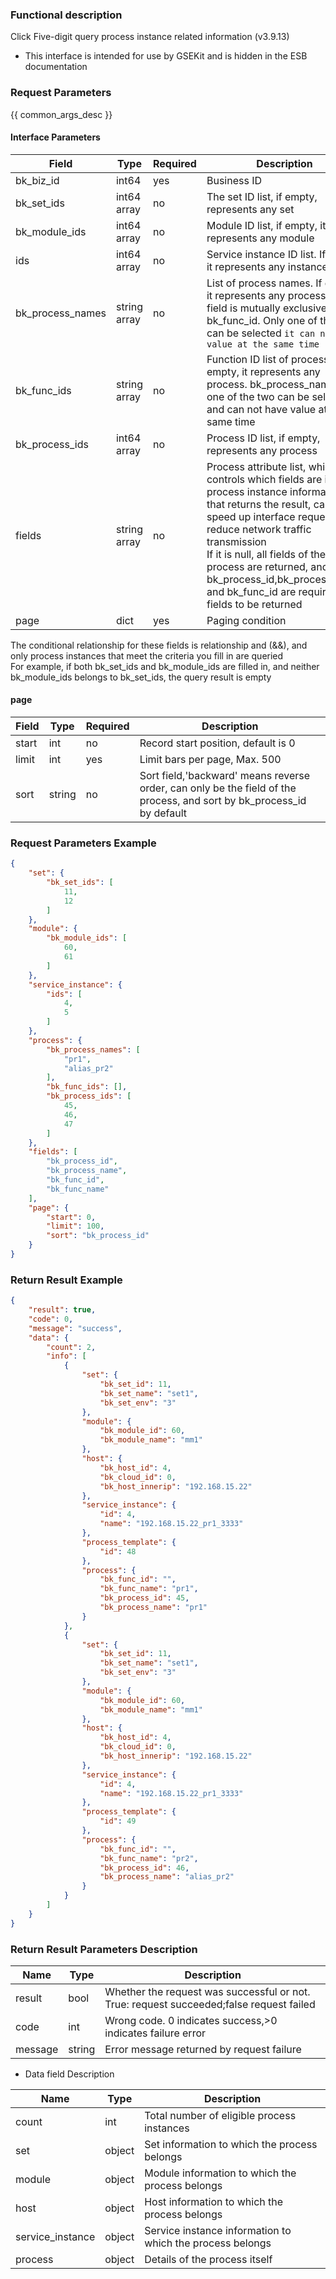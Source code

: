 ### Functional description

Click Five-digit query process instance related information (v3.9.13)

- This interface is intended for use by GSEKit and is hidden in the ESB documentation

### Request Parameters

{{ common_args_desc }}

#### Interface Parameters

|Field| Type| Required| Description|
|---|---|---|---|
| bk_biz_id  | int64       |  yes   | Business ID |
|bk_set_ids| int64 array| no | The set ID list, if empty, represents any set |
|bk_module_ids| int64 array| no | Module ID list, if empty, it represents any module|
|ids| int64 array| no | Service instance ID list. If empty, it represents any instance|
|bk_process_names| string array| no | List of process names. If empty, it represents any process. This field is mutually exclusive with bk_func_id. Only one of them can be selected `it can not have value at the same time`|
|bk_func_ids| string array| no | Function ID list of process. If empty, it represents any process. bk_process_name `only one of the two can be selected, and can not have value at the same time|
|bk_process_ids| int64 array| no | Process ID list, if empty, represents any process|
|fields| string array| no | Process attribute list, which controls which fields are in the process instance information that returns the result, can speed up interface requests and reduce network traffic transmission<br> If it is null, all fields of the process are returned, and bk_process_id,bk_process_name and bk_func_id are required fields to be returned|
|page| dict| yes | Paging condition|

The conditional relationship for these fields is relationship and (&amp;&amp;), and only process instances that meet the criteria you fill in are queried<br>
For example, if both bk_set_ids and bk_module_ids are filled in, and neither bk_module_ids belongs to bk_set_ids, the query result is empty

#### page

| Field| Type| Required| Description|
| ---  | ---  | ---  | --- |
| start| int| no | Record start position, default is 0|
| limit| int| yes | Limit bars per page, Max. 500|
| sort  | string |no   | Sort field,'backward' means reverse order, can only be the field of the process, and sort by bk_process_id by default|


### Request Parameters Example

``` json
{
    "set": {
        "bk_set_ids": [
            11,
            12
        ]
    },
    "module": {
        "bk_module_ids": [
            60,
            61
        ]
    },
    "service_instance": {
        "ids": [
            4,
            5
        ]
    },
    "process": {
        "bk_process_names": [
            "pr1",
            "alias_pr2"
        ],
        "bk_func_ids": [],
        "bk_process_ids": [
            45,
            46,
            47
        ]
    },
    "fields": [
        "bk_process_id",
        "bk_process_name",
        "bk_func_id",
        "bk_func_name"
    ],
    "page": {
        "start": 0,
        "limit": 100,
        "sort": "bk_process_id"
    }
}
```

### Return Result Example
``` json
{
    "result": true,
    "code": 0,
    "message": "success",
    "data": {
        "count": 2,
        "info": [
            {
                "set": {
                    "bk_set_id": 11,
                    "bk_set_name": "set1",
                    "bk_set_env": "3"
                },
                "module": {
                    "bk_module_id": 60,
                    "bk_module_name": "mm1"
                },
                "host": {
                    "bk_host_id": 4,
                    "bk_cloud_id": 0,
                    "bk_host_innerip": "192.168.15.22"
                },
                "service_instance": {
                    "id": 4,
                    "name": "192.168.15.22_pr1_3333"
                },
                "process_template": {
                    "id": 48
                },
                "process": {
                    "bk_func_id": "",
                    "bk_func_name": "pr1",
                    "bk_process_id": 45,
                    "bk_process_name": "pr1"
                }
            },
            {
                "set": {
                    "bk_set_id": 11,
                    "bk_set_name": "set1",
                    "bk_set_env": "3"
                },
                "module": {
                    "bk_module_id": 60,
                    "bk_module_name": "mm1"
                },
                "host": {
                    "bk_host_id": 4,
                    "bk_cloud_id": 0,
                    "bk_host_innerip": "192.168.15.22"
                },
                "service_instance": {
                    "id": 4,
                    "name": "192.168.15.22_pr1_3333"
                },
                "process_template": {
                    "id": 49
                },
                "process": {
                    "bk_func_id": "",
                    "bk_func_name": "pr2",
                    "bk_process_id": 46,
                    "bk_process_name": "alias_pr2"
                }
            }
        ]
    }
}
```

### Return Result Parameters Description

| Name| Type| Description|
|---|---|--- |
| result | bool |Whether the request was successful or not. True: request succeeded;false request failed|
| code | int |Wrong code. 0 indicates success,>0 indicates failure error|
| message | string |Error message returned by request failure|

- Data field Description

| Name| Type| Description|
|---|---|--- |
|count| int| Total number of eligible process instances|
|set| object| Set information to which the process belongs |
|module| object| Module information to which the process belongs|
|host| object| Host information to which the process belongs|
|service_instance| object| Service instance information to which the process belongs|
|process| object| Details of the process itself|
